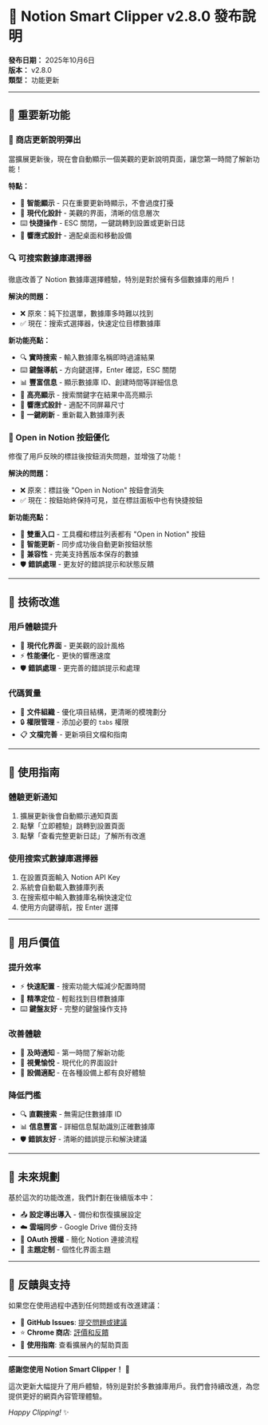 # 🎉 Notion Smart Clipper v2.8.0 發布說明

**發布日期：** 2025年10月6日  
**版本：** v2.8.0  
**類型：** 功能更新

---

## 🚀 重要新功能

### 📢 商店更新說明彈出

當擴展更新後，現在會自動顯示一個美觀的更新說明頁面，讓您第一時間了解新功能！

**特點：**
- 🎯 **智能顯示** - 只在重要更新時顯示，不會過度打擾
- 🎨 **現代化設計** - 美觀的界面，清晰的信息層次
- ⌨️ **快捷操作** - ESC 關閉，一鍵跳轉到設置或更新日誌
- 📱 **響應式設計** - 適配桌面和移動設備

### 🔍 可搜索數據庫選擇器

徹底改善了 Notion 數據庫選擇體驗，特別是對於擁有多個數據庫的用戶！

**解決的問題：**
- ❌ 原來：純下拉選單，數據庫多時難以找到
- ✅ 現在：搜索式選擇器，快速定位目標數據庫

**新功能亮點：**
- 🔍 **實時搜索** - 輸入數據庫名稱即時過濾結果
- ⌨️ **鍵盤導航** - 方向鍵選擇，Enter 確認，ESC 關閉
- 📊 **豐富信息** - 顯示數據庫 ID、創建時間等詳細信息
- 🎯 **高亮顯示** - 搜索關鍵字在結果中高亮顯示
- 📱 **響應式設計** - 適配不同屏幕尺寸
- 🔄 **一鍵刷新** - 重新載入數據庫列表

### 🔗 Open in Notion 按鈕優化

修復了用戶反映的標註後按鈕消失問題，並增強了功能！

**解決的問題：**
- ❌ 原來：標註後 "Open in Notion" 按鈕會消失
- ✅ 現在：按鈕始終保持可見，並在標註面板中也有快捷按鈕

**新功能亮點：**
- 🔗 **雙重入口** - 工具欄和標註列表都有 "Open in Notion" 按鈕
- 🔄 **智能更新** - 同步成功後自動更新按鈕狀態
- 📱 **兼容性** - 完美支持舊版本保存的數據
- 🛡️ **錯誤處理** - 更友好的錯誤提示和狀態反饋

---

## 🔧 技術改進

### 用戶體驗提升
- 🎨 **現代化界面** - 更美觀的設計風格
- ⚡ **性能優化** - 更快的響應速度
- 🛡️ **錯誤處理** - 更完善的錯誤提示和處理

### 代碼質量
- 📁 **文件組織** - 優化項目結構，更清晰的模塊劃分
- 🔒 **權限管理** - 添加必要的 `tabs` 權限
- 📋 **文檔完善** - 更新項目文檔和指南

---

## 📱 使用指南

### 體驗更新通知
1. 擴展更新後會自動顯示通知頁面
2. 點擊「立即體驗」跳轉到設置頁面
3. 點擊「查看完整更新日誌」了解所有改進

### 使用搜索式數據庫選擇器
1. 在設置頁面輸入 Notion API Key
2. 系統會自動載入數據庫列表
3. 在搜索框中輸入數據庫名稱快速定位
4. 使用方向鍵導航，按 Enter 選擇

---

## 🎯 用戶價值

### 提升效率
- ⚡ **快速配置** - 搜索功能大幅減少配置時間
- 🎯 **精準定位** - 輕鬆找到目標數據庫
- ⌨️ **鍵盤友好** - 完整的鍵盤操作支持

### 改善體驗
- 📢 **及時通知** - 第一時間了解新功能
- 🎨 **視覺愉悅** - 現代化的界面設計
- 📱 **設備適配** - 在各種設備上都有良好體驗

### 降低門檻
- 🔍 **直觀搜索** - 無需記住數據庫 ID
- 📊 **信息豐富** - 詳細信息幫助識別正確數據庫
- 🛡️ **錯誤友好** - 清晰的錯誤提示和解決建議

---

## 🔮 未來規劃

基於這次的功能改進，我們計劃在後續版本中：

- 📤 **設定導出導入** - 備份和恢復擴展設定
- ☁️ **雲端同步** - Google Drive 備份支持
- 🔐 **OAuth 授權** - 簡化 Notion 連接流程
- 🎨 **主題定制** - 個性化界面主題

---

## 💬 反饋與支持

如果您在使用過程中遇到任何問題或有改進建議：

- 📧 **GitHub Issues**: [提交問題或建議](https://github.com/cowcfj/save-to-notion/issues)
- ⭐ **Chrome 商店**: [評價和反饋](https://chrome.google.com/webstore/detail/notion-smart-clipper)
- 📖 **使用指南**: 查看擴展內的幫助頁面

---

**感謝您使用 Notion Smart Clipper！** 🙏

這次更新大幅提升了用戶體驗，特別是對於多數據庫用戶。我們會持續改進，為您提供更好的網頁內容管理體驗。

*Happy Clipping!* ✨